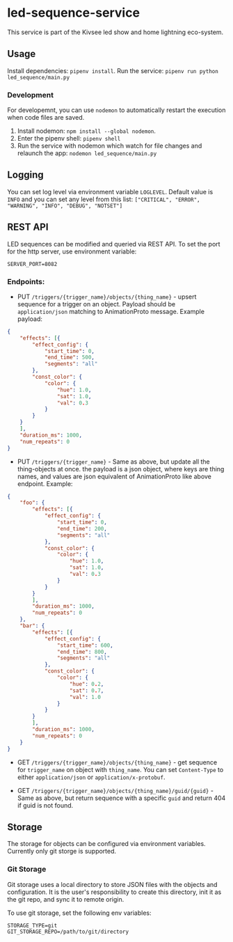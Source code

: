 # led-sequence-service

This service is part of the Kivsee led show and home lightning eco-system.

## Usage
Install dependencies: `pipenv install`.
Run the service: `pipenv run python led_sequence/main.py`

### Development
For developemnt, you can use `nodemon` to automatically restart the execution when code files are saved.
1. Install nodemon: `npm install --global nodemon`.
2. Enter the pipenv shell: `pipenv shell`
3. Run the service with nodemon which watch for file changes and relaunch the app: `nodemon led_sequence/main.py`

## Logging
You can set log level via environment variable `LOGLEVEL`. Default value is `INFO` and you can set any level from this list: `["CRITICAL", "ERROR", "WARNING", "INFO", "DEBUG", "NOTSET"]`

## REST API
LED sequences can be modified and queried via REST API.
To set the port for the http server, use environment variable:
```
SERVER_PORT=8082
```

### Endpoints:
- PUT `/triggers/{trigger_name}/objects/{thing_name}` - upsert sequence for a trigger on an object. Payload should be `application/json` matching to AnimationProto message. Example payload:
```json
{
    "effects": [{
    	"effect_config": {
    		"start_time": 0,
    		"end_time": 500,
    		"segments": "all"
    	},
    	"const_color": {
    		"color": {
    			"hue": 1.0,
    			"sat": 1.0,
    			"val": 0.3
    		}
    	}
    }
    ],
    "duration_ms": 1000,
    "num_repeats": 0
}
```

- PUT `/triggers/{trigger_name}` - Same as above, but update all the thing-objects at once. the payload is a json object, where keys are thing names, and values are json equivalent of AnimationProto like above endpoint. Example:
```json
{
	"foo": {
	    "effects": [{
	    	"effect_config": {
	    		"start_time": 0,
	    		"end_time": 200,
	    		"segments": "all"
	    	},
	    	"const_color": {
	    		"color": {
	    			"hue": 1.0,
	    			"sat": 1.0,
	    			"val": 0.3
	    		}
	    	}
	    }
	    ],
	    "duration_ms": 1000,
	    "num_repeats": 0
    },
    "bar": {
	    "effects": [{
	    	"effect_config": {
	    		"start_time": 600,
	    		"end_time": 800,
	    		"segments": "all"
	    	},
	    	"const_color": {
	    		"color": {
	    			"hue": 0.2,
	    			"sat": 0.7,
	    			"val": 1.0
	    		}
	    	}
	    }
	    ],
	    "duration_ms": 1000,
	    "num_repeats": 0        
    }
}
```

- GET `/triggers/{trigger_name}/objects/{thing_name}` - get sequence for `trigger_name` on object with `thing_name`. You can set `Content-Type` to either `application/json` or `application/x-protobuf`. 

- GET `/triggers/{trigger_name}/objects/{thing_name}/guid/{guid}` - Same as above, but return sequence with a specific `guid` and return 404 if guid is not found.

## Storage
The storage for objects can be configured via environment variables. Currently only git storge is supported.

### Git Storage
Git storage uses a local directory to store JSON files with the objects and configuration. It is the user's responsibility to create this directory, init it as the git repo, and sync it to remote origin.

To use git storage, set the following env variables:
```
STORAGE_TYPE=git
GIT_STORAGE_REPO=/path/to/git/directory
```
